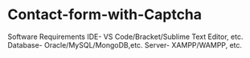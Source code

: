 # Contact-form-with-Captcha
Software Requirements IDE- VS Code/Bracket/Sublime Text Editor, etc. Database- Oracle/MySQL/MongoDB,etc. Server- XAMPP/WAMPP, etc.
